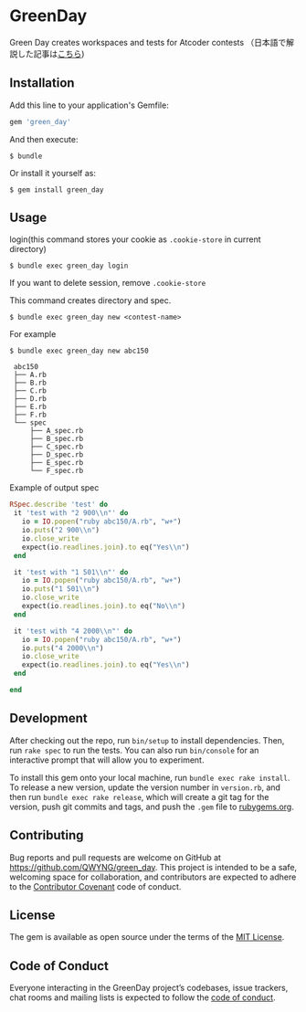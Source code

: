 # GreenDay
Green Day creates workspaces and tests for Atcoder contests
（日本語で解説した記事は[こちら](https://qiita.com/QWYNG/items/0e2e6b72bd1969d0d751))
## Installation

Add this line to your application's Gemfile:

```ruby
gem 'green_day'
```

And then execute:

    $ bundle

Or install it yourself as:

    $ gem install green_day

## Usage
login(this command stores your cookie as `.cookie-store` in current directory)

    $ bundle exec green_day login
    
If you want to delete session, remove `.cookie-store`
    
This command creates directory and spec.
   
    $ bundle exec green_day new <contest-name>

For example 
   
    $ bundle exec green_day new abc150
   
   ```
    abc150
    ├── A.rb
    ├── B.rb
    ├── C.rb
    ├── D.rb
    ├── E.rb
    ├── F.rb
    └── spec
        ├── A_spec.rb
        ├── B_spec.rb
        ├── C_spec.rb
        ├── D_spec.rb
        ├── E_spec.rb
        └── F_spec.rb
   ```
   
   Example of output spec
   
   ```ruby
  RSpec.describe 'test' do
    it 'test with "2 900\\n"' do
      io = IO.popen("ruby abc150/A.rb", "w+")
      io.puts("2 900\\n")
      io.close_write
      expect(io.readlines.join).to eq("Yes\\n")
    end

    it 'test with "1 501\\n"' do
      io = IO.popen("ruby abc150/A.rb", "w+")
      io.puts("1 501\\n")
      io.close_write
      expect(io.readlines.join).to eq("No\\n")
    end

    it 'test with "4 2000\\n"' do
      io = IO.popen("ruby abc150/A.rb", "w+")
      io.puts("4 2000\\n")
      io.close_write
      expect(io.readlines.join).to eq("Yes\\n")
    end

  end
  ```

## Development

After checking out the repo, run `bin/setup` to install dependencies. Then, run `rake spec` to run the tests. You can also run `bin/console` for an interactive prompt that will allow you to experiment.

To install this gem onto your local machine, run `bundle exec rake install`. To release a new version, update the version number in `version.rb`, and then run `bundle exec rake release`, which will create a git tag for the version, push git commits and tags, and push the `.gem` file to [rubygems.org](https://rubygems.org).

## Contributing
Bug reports and pull requests are welcome on GitHub at https://github.com/QWYNG/green_day. This project is intended to be a safe, welcoming space for collaboration, and contributors are expected to adhere to the [Contributor Covenant](http://contributor-covenant.org) code of conduct.

## License

The gem is available as open source under the terms of the [MIT License](https://opensource.org/licenses/MIT).

## Code of Conduct

Everyone interacting in the GreenDay project’s codebases, issue trackers, chat rooms and mailing lists is expected to follow the [code of conduct](https://github.com/[USERNAME]/green_day/blob/master/CODE_OF_CONDUCT.md).
